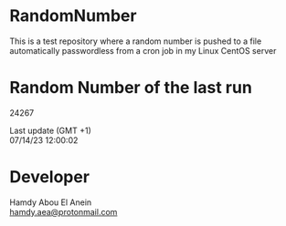 # RandomNumber    
This is a test repository where a random number is pushed to a file automatically passwordless from a cron job in my Linux CentOS server    
# Random Number of the last run   
24267
      
Last update (GMT +1)    
07/14/23 12:00:02
# Developer    
Hamdy Abou El Anein   
hamdy.aea@protonmail.com
